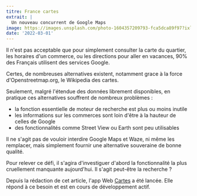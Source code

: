 ```yaml
---
titre: France cartes
extrait: |
  Un nouveau concurrent de Google Maps
image: https://images.unsplash.com/photo-1604357209793-fca5dca89f97?ixlib=rb-1.2.1&ixid=MnwxMjA3fDB8MHxwaG90by1wYWdlfHx8fGVufDB8fHx8&auto=format&fit=crop&w=764&q=80
date: '2022-03-01'
---
```


Il n'est pas acceptable que pour simplement consulter la carte du quartier, les horaires d'un commerce, ou les directions pour aller en vacances, 90% des Français utilisent des services Google.

Certes, de nombreuses alternatives existent, notamment grace à la force d'Openstreetmap.org, le Wikipedia des cartes.

Seulement, malgré l'étendue des données librement disponibles, en pratique ces alternatives souffrent de nombreux problèmes :

- la fonction essentielle de moteur de recherche est plus ou moins inutile
- les informations sur les commerces sont loin d'être à la hauteur de celles de Google
- des fonctionnalités comme Street View ou Earth sont peu utilisables

Il ne s'agit pas de vouloir interdire Google Maps et Waze, ni même les remplacer, mais simplement fournir une alternative souveraine de bonne qualité.

Pour relever ce défi, il s'agira d'investiguer d'abord la fonctionnalité la plus cruellement manquante aujourd'hui. Il s'agit peut-être la recherche ? 

Depuis la rédaction de cet article, l'app Web [Cartes](https://cartes.app) a été lancée. Elle répond à ce besoin et est en cours de développement actif. 
